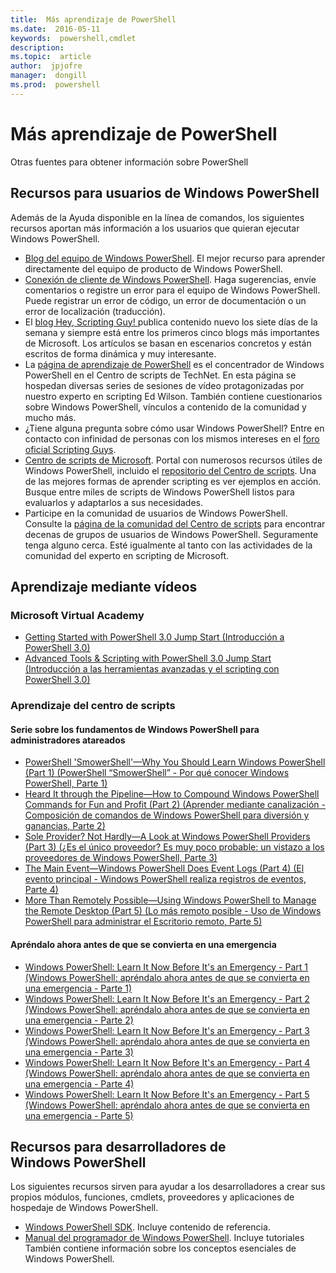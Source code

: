 ```yaml
---
title:  Más aprendizaje de PowerShell
ms.date:  2016-05-11
keywords:  powershell,cmdlet
description:  
ms.topic:  article
author:  jpjofre
manager:  dongill
ms.prod:  powershell
---
```


#  Más aprendizaje de PowerShell

Otras fuentes para obtener información sobre PowerShell  

## Recursos para usuarios de Windows PowerShell

Además de la Ayuda disponible en la línea de comandos, los siguientes recursos aportan más información a los usuarios que quieran ejecutar Windows PowerShell.

-   [Blog del equipo de Windows PowerShell](http://blogs.msdn.com/b/powershell/). El mejor recurso para aprender directamente del equipo de producto de Windows PowerShell.
-   [Conexión de cliente de Windows PowerShell](http://Connect.Microsoft.com/PowerShell). Haga sugerencias, envíe comentarios o registre un error para el equipo de Windows PowerShell. Puede registrar un error de código, un error de documentación o un error de localización (traducción).
-   El [blog Hey, Scripting Guy! ](http://www.scriptingguys.com/blog) publica contenido nuevo los siete días de la semana y siempre está entre los primeros cinco blogs más importantes de Microsoft. Los artículos se basan en escenarios concretos y están escritos de forma dinámica y muy interesante.
-   La [página de aprendizaje de PowerShell](http://www.scriptingguys.com/learnpowershell) es el concentrador de Windows PowerShell en el Centro de scripts de TechNet. En esta página se hospedan diversas series de sesiones de vídeo protagonizadas por nuestro experto en scripting Ed Wilson. También contiene cuestionarios sobre Windows PowerShell, vínculos a contenido de la comunidad y mucho más.
-   ¿Tiene alguna pregunta sobre cómo usar Windows PowerShell? Entre en contacto con infinidad de personas con los mismos intereses en el [foro oficial Scripting Guys](http://social.technet.microsoft.com/forums/itcg/threads/).
-   [Centro de scripts de Microsoft](https://technet.microsoft.com/scriptcenter). Portal con numerosos recursos útiles de Windows PowerShell, incluido el [repositorio del Centro de scripts](http://gallery.technet.microsoft.com/scriptcenter/). Una de las mejores formas de aprender scripting es ver ejemplos en acción. Busque entre miles de scripts de Windows PowerShell listos para evaluarlos y adaptarlos a sus necesidades.
-   Participe en la comunidad de usuarios de Windows PowerShell. Consulte la [página de la comunidad del Centro de scripts](https://technet.microsoft.com/scriptcenter/hh182567.aspx) para encontrar decenas de grupos de usuarios de Windows PowerShell. Seguramente tenga alguno cerca. Esté igualmente al tanto con las actividades de la comunidad del experto en scripting de Microsoft.

## Aprendizaje mediante vídeos

###  Microsoft Virtual Academy
-  [Getting Started with PowerShell 3.0 Jump Start (Introducción a PowerShell 3.0)](https://mva.microsoft.com/en-US/training-courses/getting-started-with-powershell-30-jump-start-8276)
-  [Advanced Tools & Scripting with PowerShell 3.0 Jump Start (Introducción a las herramientas avanzadas y el scripting con PowerShell 3.0)](https://mva.microsoft.com/en-US/training-courses/advanced-tools-scripting-with-powershell-30-jump-start-8231)

###  Aprendizaje del centro de scripts
####  Serie sobre los fundamentos de Windows PowerShell para administradores atareados
-  [PowerShell 'SmowerShell'—Why You Should Learn Windows PowerShell &#40;Part 1&#41; (PowerShell “SmowerShell” - Por qué conocer Windows PowerShell, Parte 1)](http://dlbmodigital.microsoft.com/webcasts/wmv/23976_Dnl_L.wmv)
-  [Heard It through the Pipeline—How to Compound Windows PowerShell Commands for Fun and Profit &#40;Part 2&#41; (Aprender mediante canalización - Composición de comandos de Windows PowerShell para diversión y ganancias, Parte 2)](http://dlbmodigital.microsoft.com/webcasts/wmv/23977_Dnl_L.wmv)
-  [Sole Provider? Not Hardly—A Look at Windows PowerShell Providers &#40;Part 3&#41; (¿Es el único proveedor? Es muy poco probable: un vistazo a los proveedores de Windows PowerShell, Parte 3)](http://dlbmodigital.microsoft.com/webcasts/wmv/23978_Dnl_L.wmv)
-  [The Main Event—Windows PowerShell Does Event Logs &#40;Part 4&#41; (El evento principal - Windows PowerShell realiza registros de eventos, Parte 4)](http://dlbmodigital.microsoft.com/webcasts/wmv/23979_Dnl_L.wmv)
-  [More Than Remotely Possible—Using Windows PowerShell to Manage the Remote Desktop &#40;Part 5&#41; (Lo más remoto posible - Uso de Windows PowerShell para administrar el Escritorio remoto, Parte 5)](http://dlbmodigital.microsoft.com/webcasts/wmv/23980_Dnl_L.wmv)

#### Apréndalo ahora antes de que se convierta en una emergencia
-  [Windows PowerShell: Learn It Now Before It's an Emergency - Part 1 (Windows PowerShell: apréndalo ahora antes de que se convierta en una emergencia - Parte 1)](http://dlbmodigital.microsoft.com/webcasts/wmv/1032481530_Dnl_L.wmv)
-  [Windows PowerShell: Learn It Now Before It's an Emergency - Part 2 (Windows PowerShell: apréndalo ahora antes de que se convierta en una emergencia - Parte 2)](http://dlbmodigital.microsoft.com/webcasts/wmv/1032481542_Dnl_L.wmv)
-  [Windows PowerShell: Learn It Now Before It's an Emergency - Part 3 (Windows PowerShell: apréndalo ahora antes de que se convierta en una emergencia - Parte 3)](http://dlbmodigital.microsoft.com/webcasts/wmv/1032481548_Dnl_L.wmv)
-  [Windows PowerShell: Learn It Now Before It's an Emergency - Part 4 (Windows PowerShell: apréndalo ahora antes de que se convierta en una emergencia - Parte 4)](http://dlbmodigital.microsoft.com/webcasts/wmv/1032481552_Dnl_L.wmv)
-  [Windows PowerShell: Learn It Now Before It's an Emergency - Part 5 (Windows PowerShell: apréndalo ahora antes de que se convierta en una emergencia - Parte 5)](http://dlbmodigital.microsoft.com/webcasts/wmv/1032481554_Dnl_L.wmv)

## Recursos para desarrolladores de Windows PowerShell

Los siguientes recursos sirven para ayudar a los desarrolladores a crear sus propios módulos, funciones, cmdlets, proveedores y aplicaciones de hospedaje de Windows PowerShell.

-   [Windows PowerShell SDK](http://go.microsoft.com/fwlink/p/?LinkID=89595). Incluye contenido de referencia.
-   [Manual del programador de Windows PowerShell](http://go.microsoft.com/fwlink/p/?LinkID=89596). Incluye tutoriales También contiene información sobre los conceptos esenciales de Windows PowerShell.



<!--HONumber=May16_HO2-->


